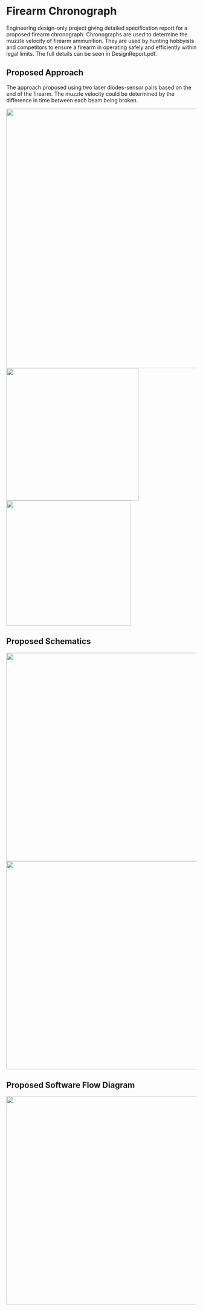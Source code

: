 # Firearm Chronograph

Engineering design-only project giving detailed specification report for a proposed firearm chronograph. Chronographs are used to determine the muzzle velocity of firearm ammunition. They are used by hunting hobbyists and competitors to ensure a firearm in operating safely and efficiently within legal limits.  The full details can be seen in DesignReport.pdf. 


## Proposed Approach

The approach proposed using two laser diodes-sensor pairs based on the end of the firearm. The muzzle velocity could be determined by the difference in time between each beam being broken.

<img src="https://github.com/mkokshoorn/Firearm_Chronograph/blob/master/GunModel.png" width="685">
<img src="https://github.com/mkokshoorn/Firearm_Chronograph/blob/master/SensorModel.png" width="350">
<img src="https://github.com/mkokshoorn/Firearm_Chronograph/blob/master/DisplayModel.png" width="330">

## Proposed Schematics

<img src="https://github.com/mkokshoorn/Firearm_Chronograph/blob/master/schematic1.png" width="550">
<img src="https://github.com/mkokshoorn/Firearm_Chronograph/blob/master/schematic2.png" width="550">

## Proposed Software Flow Diagram

<img src="https://github.com/mkokshoorn/Firearm_Chronograph/blob/master/FlowDiagram1.png" width="550">




